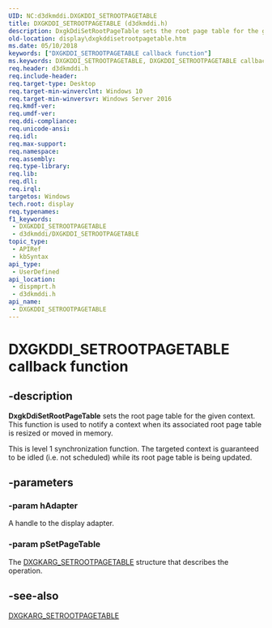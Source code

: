 ```yaml
---
UID: NC:d3dkmddi.DXGKDDI_SETROOTPAGETABLE
title: DXGKDDI_SETROOTPAGETABLE (d3dkmddi.h)
description: DxgkDdiSetRootPageTable sets the root page table for the given context. This function is used to notify a context when its associated root page table is resized or moved in memory.
old-location: display\dxgkddisetrootpagetable.htm
ms.date: 05/10/2018
keywords: ["DXGKDDI_SETROOTPAGETABLE callback function"]
ms.keywords: DXGKDDI_SETROOTPAGETABLE, DXGKDDI_SETROOTPAGETABLE callback, DxgkDdiSetRootPageTable, DxgkDdiSetRootPageTable callback function [Display Devices], d3dkmddi/DxgkDdiSetRootPageTable, display.dxgkddisetrootpagetable, dispmprt/DxgkDdiSetRootPageTable
req.header: d3dkmddi.h
req.include-header: 
req.target-type: Desktop
req.target-min-winverclnt: Windows 10
req.target-min-winversvr: Windows Server 2016
req.kmdf-ver: 
req.umdf-ver: 
req.ddi-compliance: 
req.unicode-ansi: 
req.idl: 
req.max-support: 
req.namespace: 
req.assembly: 
req.type-library: 
req.lib: 
req.dll: 
req.irql: 
targetos: Windows
tech.root: display
req.typenames: 
f1_keywords:
 - DXGKDDI_SETROOTPAGETABLE
 - d3dkmddi/DXGKDDI_SETROOTPAGETABLE
topic_type:
 - APIRef
 - kbSyntax
api_type:
 - UserDefined
api_location:
 - dispmprt.h
 - d3dkmddi.h
api_name:
 - DXGKDDI_SETROOTPAGETABLE
---
```


# DXGKDDI_SETROOTPAGETABLE callback function


## -description

<b>DxgkDdiSetRootPageTable</b> sets the root page table for the given context. This function is used to notify a context when its associated root page table is resized or moved in memory.


This is level 1 synchronization function. The targeted context is guaranteed to be idled (i.e. not scheduled) while its root page table is being updated.

## -parameters

### -param hAdapter

A handle to the display adapter.

### -param pSetPageTable

The <a href="/windows-hardware/drivers/ddi/d3dkmddi/ns-d3dkmddi-_dxgkarg_setrootpagetable">DXGKARG_SETROOTPAGETABLE</a> structure that describes the operation.

## -see-also

<a href="/windows-hardware/drivers/ddi/d3dkmddi/ns-d3dkmddi-_dxgkarg_setrootpagetable">DXGKARG_SETROOTPAGETABLE</a>

